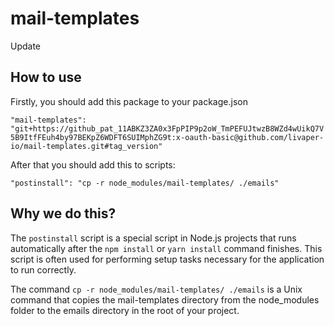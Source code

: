 # mail-templates
Update

## How to use
Firstly, you should add this package to your package.json

`"mail-templates": "git+https://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:x-oauth-basic@github.com/livaper-io/mail-templates.git#tag_version"`

After that you should add this to scripts:

`"postinstall": "cp -r node_modules/mail-templates/ ./emails" `

## Why we do this?
The `postinstall` script is a special script in Node.js projects that runs automatically after the `npm install` or `yarn install` command finishes. This script is often used for performing setup tasks necessary for the application to run correctly.

The command `cp -r node_modules/mail-templates/ ./emails` is a Unix command that copies the mail-templates directory from the node_modules folder to the emails directory in the root of your project.
